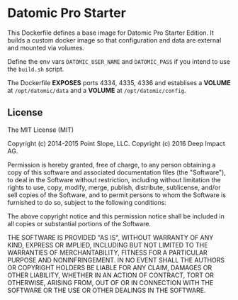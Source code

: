 # Datomic Pro Starter

This Dockerfile defines a base image for Datomic Pro Starter Edition.
It builds a custom docker image so that configuration and data are external
and mounted via volumes.

Define the env vars `DATOMIC_USER_NAME` and `DATOMIC_PASS` if you intend to
use the `build.sh` script.

The Dockerfile **EXPOSES** ports 4334, 4335, 4336 and establises a **VOLUME**
at `/opt/datomic/data` and a **VOLUME** at `/opt/datomic/config`.

## License

The MIT License (MIT)

Copyright (c) 2014-2015 Point Slope, LLC.
Copyright (c) 2016 Deep Impact AG.

Permission is hereby granted, free of charge, to any person obtaining a copy
of this software and associated documentation files (the "Software"), to deal
in the Software without restriction, including without limitation the rights
to use, copy, modify, merge, publish, distribute, sublicense, and/or sell
copies of the Software, and to permit persons to whom the Software is
furnished to do so, subject to the following conditions:

The above copyright notice and this permission notice shall be included in
all copies or substantial portions of the Software.

THE SOFTWARE IS PROVIDED "AS IS", WITHOUT WARRANTY OF ANY KIND, EXPRESS OR
IMPLIED, INCLUDING BUT NOT LIMITED TO THE WARRANTIES OF MERCHANTABILITY,
FITNESS FOR A PARTICULAR PURPOSE AND NONINFRINGEMENT. IN NO EVENT SHALL THE
AUTHORS OR COPYRIGHT HOLDERS BE LIABLE FOR ANY CLAIM, DAMAGES OR OTHER
LIABILITY, WHETHER IN AN ACTION OF CONTRACT, TORT OR OTHERWISE, ARISING FROM,
OUT OF OR IN CONNECTION WITH THE SOFTWARE OR THE USE OR OTHER DEALINGS IN
THE SOFTWARE.

